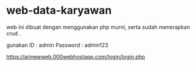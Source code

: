 # web-data-karyawan
web ini dibuat dengan menggunakan php murni, serta sudah menerapkan  crud .

gunakan 
ID : admin
Password : admin123

https://arinewweb.000webhostapp.com/login/login.php
